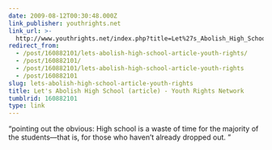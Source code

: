 ```yaml
---
date: 2009-08-12T00:30:48.000Z
link_publisher: youthrights.net
link_url: >-
  http://www.youthrights.net/index.php?title=Let%27s_Abolish_High_School_%28article%29
redirect_from:
  - /post/160882101/lets-abolish-high-school-article-youth-rights/
  - /post/160882101/
  - /post/160882101/lets-abolish-high-school-article-youth-rights
  - /post/160882101
slug: lets-abolish-high-school-article-youth-rights
title: Let's Abolish High School (article) - Youth Rights Network
tumblrid: 160882101
type: link
---
```

<p>&ldquo;pointing out the obvious: High school is a waste of time for the majority of the students—that is, for those who haven’t already dropped out. &rdquo;</p>
